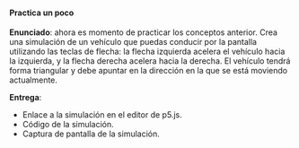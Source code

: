 #### Practica un poco

**Enunciado**: ahora es momento de practicar los conceptos anterior. Crea una simulación de un vehículo que puedas conducir por la pantalla utilizando las teclas de flecha: la flecha izquierda acelera el vehículo hacia la izquierda, y la flecha derecha acelera hacia la derecha. El vehículo tendrá forma triangular y debe apuntar en la dirección en la que se está moviendo actualmente.

**Entrega**:

- Enlace a la simulación en el editor de p5.js.
- Código de la simulación.
- Captura de pantalla de la simulación.